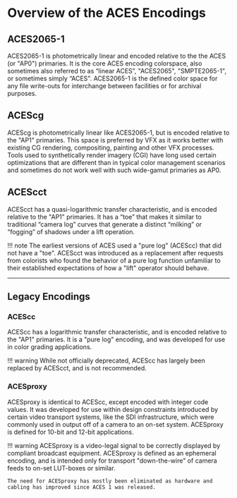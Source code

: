 Overview of the ACES Encodings
==============================

ACES2065-1 
----------
ACES2065-1 is photometrically linear and encoded relative to the the ACES (or "AP0") primaries. It is the core ACES encoding colorspace, also sometimes also referred to as “linear ACES”, "ACES2065", "SMPTE2065-1", or sometimes simply “ACES". ACES2065-1 is the defined color space for any file write-outs for interchange between facilities or for archival purposes. 

ACEScg
------
ACEScg is photometrically linear like ACES2065-1, but is encoded relative to the "AP1" primaries. This space is preferred by VFX as it works better with existing CG rendering, compositing, painting and other VFX processes. Tools used to synthetically render imagery (CGI) have long used certain optimizations that are different than in typical color management scenarios and sometimes do not work well with such wide-gamut primaries as AP0.

ACEScct
-------
ACEScct has a quasi-logarithmic transfer characteristic, and is encoded relative to the "AP1" primaries. It has a “toe” that makes it similar to traditional “camera log” curves that generate a distinct “milking” or “fogging” of shadows under a lift operation. 

!!! note
    The earliest versions of ACES used a "pure log" (ACEScc) that did not have a "toe". ACEScct was introduced as a replacement after requests from colorists who found the behavior of a pure log function  unfamiliar to their established expectations of how a "lift" operator should behave.

----

Legacy Encodings
----------------

### ACEScc
ACEScc has a logarithmic transfer characteristic, and is encoded relative to the "AP1" primaries. It is a "pure log" encoding, and was developed for use in color grading applications. 

!!! warning
    While not officially deprecated, ACEScc has largely been replaced by ACEScct, and is not recommended.

### ACESproxy
ACESproxy is identical to ACEScc, except encoded with integer code values. It was developed for use within design constraints introduced by certain video transport systems, like the SDI infrastructure, which were commonly used in output off of a camera to an on-set system. ACESproxy is defined for 10-bit and 12-bit applications.

!!! warning
    ACESproxy is a video-legal signal to be correctly displayed by compliant broadcast equipment. ACESproxy is defined as an ephemeral encoding, and is intended only for transport "down-the-wire" of camera feeds to on-set LUT-boxes or similar.

    The need for ACESproxy has mostly been eliminated as hardware and cabling has improved since ACES 1 was released.